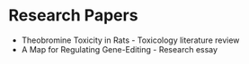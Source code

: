 # Research Papers

- Theobromine Toxicity in Rats - Toxicology literature review 
- A Map for Regulating Gene-Editing - Research essay